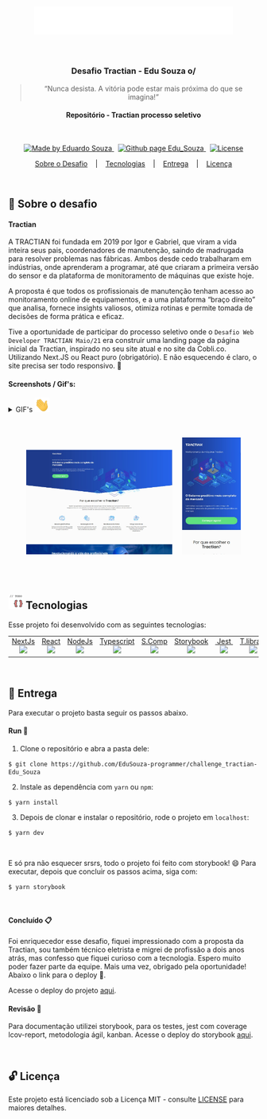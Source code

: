 
<br/>

<h5 align="center">
  <img align="center" alt="Imagem Zapt" src="./public/img/logo.svg" width="400px" />
</h5>

<br/>

<h3 align="center">
  Desafio Tractian - Edu Souza o/
</h3>

<blockquote align="center">“Nunca desista. A vitória pode estar mais próxima do que se imagina!”</blockquote>

<h4 align="center">
  Repositório - Tractian processo seletivo
</h4>

<br/>

<p align="center">
  <a href="https://github.com/EduSouza-programmer"    target="_blank">
    <img alt="Made by Eduardo Souza" src="https://img.shields.io/badge/made%20by-Edu%20Souza-%23F8952D">
  </a>&nbsp;
  <a href="https://edusouza-programmer.github.io/" target="_blank">
    <img alt="Github page Edu_Souza " src="https://img.shields.io/badge/Github%20page-Edu_Souza-orange">
  </a>&nbsp;
  <a href="https://opensource.org/licenses/MIT" >
    <img alt="License" src="https://img.shields.io/badge/license-MIT-%23F8952D">
  </a>
</p>

<p align="center">
  <a href="#rocket-Sobre-o-desafio">Sobre o Desafio</a>&nbsp; &nbsp; |&nbsp; &nbsp; 
  <a href="#-Tecnologias">Tecnologias</a>&nbsp; &nbsp; |&nbsp; &nbsp; 
  <a href="#postbox-Entrega">Entrega</a>&nbsp; &nbsp; |&nbsp; &nbsp; 
  <a href="#unlock-Licença">Licença</a>
</p>

<br/>

## :rocket: Sobre o desafio

#### Tractian

A TRACTIAN foi fundada em 2019 por Igor e Gabriel, que viram a vida inteira seus pais, coordenadores de manutenção, saindo de madrugada para resolver problemas nas fábricas. Ambos desde cedo trabalharam em indústrias, onde aprenderam a programar, até que criaram a primeira versão do sensor e da plataforma de monitoramento de máquinas que existe hoje.

A proposta é que todos os profissionais de manutenção tenham acesso ao monitoramento online de equipamentos, e a uma plataforma “braço direito” que analisa, fornece insights valiosos, otimiza rotinas e permite tomada de decisões de forma prática e eficaz.

Tive a oportunidade de participar do processo seletivo onde o `Desafio Web Developer TRACTIAN Maio/21` era construir uma landing page da página inicial da Tractian, inspirado no seu site atual e no site da Cobli.co. Utilizando Next.JS ou React puro (obrigatório). E não esquecendo é claro, o site precisa ser todo responsivo. :muscle:



#### Screenshots / Gif's:

<details>
<summary>GIF's <img src="./public/img/readme/wave_hand.gif" width="30px"></summary>
<br/>
<p align=center>Suporte para 320px ~ 1920px</p>
<p align=center >
  <img height="500px"  src="./public/img/readme/home_desktop.gif"> &nbsp; &nbsp;
</p>

<br/>

<p align=center>Animações de entradas</p>
  <p align=center >
    <img height="235px"  src="./public/img/readme/mobile1.gif"> &nbsp;  
    <img height="210px"  src="./public/img/readme/home_desktop2.gif"> &nbsp;
    <img height="235px"  src="./public/img/readme/mobile2.gif"> &nbsp; &nbsp;
    <img height="230px"  src="./public/img/readme/home_desktop3.gif"> 
  
  </p>

  <br/>

  <p align=center>Page overview</p>
  <p align=center >
    <img height="850px"  src="./public/img/readme/overview_desktop.png"> &nbsp; &nbsp; 
    <img height="885px"  src="./public/img/readme/overview_mobile.png"> &nbsp; &nbsp;
  </p>
</details>

<br/>
<br/>

<p align=center >
  <img height="210px"  src="./public/img/readme/home_desktop.png"> &nbsp; &nbsp;
  <img height="235px" src="./public/img/readme/mobile.png">
</p>

<br/>
<br/>

## <img height="30" src="https://raw.githubusercontent.com/EduSouza-programmer/EduSouza-programmer/main/assets/stubparrot.gif"> Tecnologias

Esse projeto foi desenvolvido com as seguintes tecnologias:

<table >
  <tr>
    <td align=center><a href="https://nextjs.org/"><div>NextJs</div><img src="https://boringowl.io/wp-content/uploads/2020/03/next-js-framework-300x300.jpg" height="40px" /></a></td>
    <td align=center><a href="https://pt-br.reactjs.org/"><div>React</div><img src="https://img.icons8.com/officel/80/000000/react.png" height="40px" /></a></td>
    <td align=center><a href="https://nodejs.org/en/"><div>NodeJs</div><img src="https://img.icons8.com/color/96/000000/nodejs.png" height="40px" /></a> </td>
    <td align=center><a href="https://www.typescriptlang.org/"><div>Typescript</div><img src="https://img.icons8.com/color/96/000000/typescript.png" height="40px" /></a></td>
    <td align=center><a href="https://styled-components.com/"><div>S.Comp</div><img src="https://styled-components.com/logo.png" height="40px" /></a></td>
    <td align=center><a href="https://storybook.js.org/"><div>Storybook</div><img src="https://static-00.iconduck.com/assets.00/storybook-icon-icon-412x512-341bo8r1.png" height="40px" /></a></td>
    <td align=center><a href="https://jestjs.io/pt-BR/"><div>&nbsp;Jest&nbsp; </div><img src="https://cdn.auth0.com/blog/testing-react-with-jest/logo.png" height="40px" /></a></td>
    <td align=center><a href="https://testing-library.com/"><div>T.library</div><img src="https://testing-library.com/img/octopus-64x64.png" height="40px" /></a></td>
    <td align=center><a href="https://eslint.org/"><div>Eslint</div><img src="https://www.pinclipart.com/picdir/middle/280-2800377_eslint-vector-clipart.png" height="40px" /></a></td>
    <td align=center><a href="https://prettier.io/"><div>Prettier</div><img src="https://camo.githubusercontent.com/dff60c3322fc0645c42441b218ce565be5d14b528ac4d79247baa547b4977d1f/68747470733a2f2f70726574746965722e696f2f69636f6e2e706e67" height="40px" /></a></td>
  </tr>
</table>

<br/>

## :postbox: Entrega

Para executar o projeto basta seguir os passos abaixo.
#### Run :eyes:


1. Clone o repositório e abra a pasta dele:

```shell
$ git clone https://github.com/EduSouza-programmer/challenge_tractian-Edu_Souza 
```

2. Instale as dependência com `yarn` ou `npm`:

```shell
$ yarn install
```

3. Depois de clonar e instalar o repositório, rode o projeto em `localhost`:

```shell
$ yarn dev
```

<br/>

E só pra não esquecer srsrs, todo o projeto foi feito com storybook! :smile: 
Para executar, depois que concluir os passos acima, siga com: 

```shell
$ yarn storybook
```

<br/>

#### Concluído :clipboard: 

Foi enriquecedor esse desafio, fiquei impressionado com a proposta da Tractian, sou também técnico eletrista e migrei de profissão a dois anos atrás, mas confesso que fiquei curioso com a tecnologia. Espero muito poder fazer parte da equipe. Mais uma vez, obrigado pela oportunidade! Abaixo o link para o deploy :tada:. 

Acesse o deploy do projeto [aqui](https://challenge-tractian-edu-souza-deploy.vercel.app/).

#### Revisão :beers:

Para documentação utilizei storybook, para os testes, jest com coverage lcov-report, metodologia ágil, kanban.
Acesse o deploy do storybook [aqui](https://edu-tractian-storybook.netlify.app/?path=/story/page-landingpage--mobile). 

<br/>

## :unlock: Licença

Este projeto está licenciado sob a Licença MIT - consulte [LICENSE](https://opensource.org/licenses/MIT) para maiores detalhes.
 

